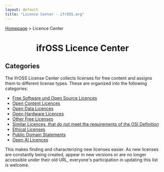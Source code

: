 ```yaml
---
layout: default
title: "Licence Center - ifrOSS.org"
---
```


<p><a href="/ifrOSS/index_en.html">Homepage</a> > Licence Center<br></p>

<h1 style="text-align: center;">ifrOSS Licence Center</h1>

## Categories
The ifrOSS License Center collects licenses for free content and assigns them to different license types. These are organized into the following categories:

* [Free Software und Open Source Licences](/ifrOSS/Pages/licence_center/foss/en)
* [Open Content Licences](/ifrOSS/Pages/licence_center/opencontent/en)
* [Open Data Licences](/ifrOSS/Pages/licence_center/opencontent/en)
* [Open Hardware Licences](/ifrOSS/Pages/licence_center/openhardware/en)
* [Other Free Licenses](/ifrOSS/Pages/licence_center/other_licenses/en)
* [Similar Licences, that do not meet the requirements of the OSI Definition](/ifrOSS/Pages/licence_center/nonfree/en)
* [Ethical Licenses](/ifrOSS/Pages/licence_center/ethical/en)
* [Public Domain Statements](/ifrOSS/wip.html)
* [Open AI Licences](/ifrOSS/Pages/licence_center/openai/en)
 
This makes finding and characterizing new licenses easier. As new licenses are constantly being created, appear in new versions or are no longer accessible under their old URL, everyone's participation in updating this list is welcome.
